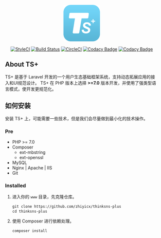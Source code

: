 <p align="center"><img src=".github/plus.png"></p>

<p align="center">
<a href="https://styleci.io/repos/76627423"><img src="https://styleci.io/repos/76627423/shield?branch=master" alt="StyleCI"></a>
<a href="https://travis-ci.org/zhiyicx/thinksns-plus"><img src="https://travis-ci.org/zhiyicx/thinksns-plus.svg?branch=master" alt="Build Status"></a>
<a href="https://circleci.com/gh/zhiyicx/thinksns-plus/tree/master"><img src="https://circleci.com/gh/zhiyicx/thinksns-plus/tree/master.svg?style=svg" alt="CircleCI"></a>
<a href="https://www.codacy.com/app/shiweidu/thinksns-plus?utm_source=github.com&utm_medium=referral&utm_content=zhiyicx/thinksns-plus&utm_campaign=badger"><img src="https://api.codacy.com/project/badge/Grade/8320deaa80b8489f95fcedaae6df079d" alt="Codacy Badge"></a>
<a href="https://www.codacy.com/app/shiweidu/thinksns-plus?utm_source=github.com&utm_medium=referral&utm_content=zhiyicx/thinksns-plus&utm_campaign=Badge_Coverage"><img src="https://api.codacy.com/project/badge/Coverage/8320deaa80b8489f95fcedaae6df079d" alt="Codacy Badge"></a>
</p>

## About TS+

TS+ 是基于 Laravel 开发的一个用户生态基础框架系统，支持动态拓展应用的接入和UI规范设计。
TS+ 在 PHP 版本上选择 **>=7.0** 版本开发，并使用了强类型语言模式，使开发更规范化。

## 如何安装

安装 TS+ 上，可能需要一些技术，但是我们会尽量做到最小化的技术操作。

### Pre

- PHP >= 7.0
- Composer
    * ext-mbstring
    * ext-openssl
- MySQL
- Nginx | Apache | IIS
- Git

### Installed

1. 进入你的 `www` 目录，先克隆仓库。
    ```shell
    git clone https://github.com/zhiyicx/thinksns-plus
    cd thinksns-plus
    ```
2. 使用 Composer 进行依赖处理。
    ```shell
    composer install
    ```
